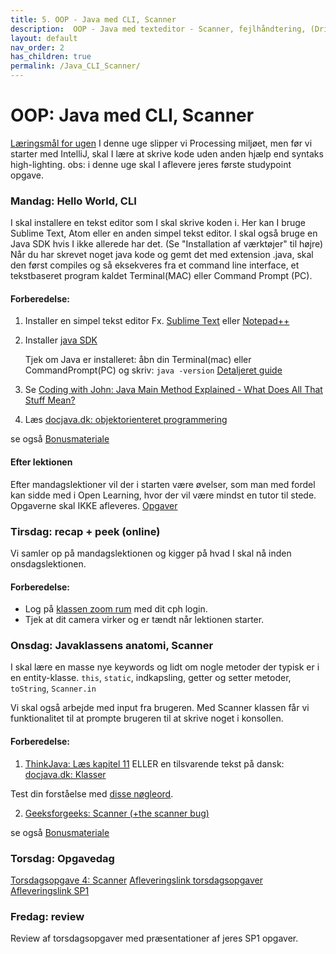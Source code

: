 ```yaml
---
title: 5. OOP - Java med CLI, Scanner
description:  OOP - Java med texteditor - Scanner, fejlhåndtering, (Drinksmenu/TextUI)
layout: default
nav_order: 2
has_children: true
permalink: /Java_CLI_Scanner/
---
```


# OOP: Java med CLI, Scanner

[Læringsmål for ugen](./learningobjectives.md)
I denne uge slipper vi Processing miljøet, men før vi starter med IntelliJ, skal I lære at skrive kode uden anden hjælp end syntaks high-lighting.
obs: i denne uge skal I aflevere jeres første studypoint opgave. 
### Mandag: Hello World, CLI 
I skal installere en tekst editor som I skal skrive koden i.
Her kan I bruge Sublime Text, Atom eller en anden simpel tekst editor. I skal også bruge en Java SDK hvis I ikke allerede har det. (Se "Installation af værktøjer" til højre)
Når du har skrevet noget java kode og gemt det med extension .java, skal den først compiles og så eksekveres fra et command line interface, et tekstbaseret program kaldet Terminal(MAC) eller Command Prompt (PC).

#### Forberedelse:
1. Installer en simpel tekst editor Fx.  [Sublime Text](https://www.sublimetext.com/) eller [Notepad++](https://notepad-plus-plus.org/downloads/)


2. Installer [java SDK](https://www.openlogic.com/openjdk-downloads?field_java_parent_version_target_id=406&field_operating_system_target_id=All&field_architecture_target_id=All&field_java_package_target_id=All)
   
   Tjek om Java er installeret: åbn din Terminal(mac) eller CommandPrompt(PC) og skriv:
   ```java -version```
   [Detaljeret guide ](https://efif.sharepoint.com/:b:/r/sites/cph/Lyngby/Shared%20Documents/4.%20Indhold%20%26%20Niveau/DAT/1.sem%20for%C3%A5r%202025/studerende/helloworldCLi.pdf?csf=1&web=1&e=p5ZRA3)


3. Se [Coding with John: Java Main Method Explained - What Does All That Stuff Mean? ](https://youtube.com/watch?t=1&v=P-_Nzi_mCRo?si=4awCCOTDh_U2eCh0)


4. Læs [docjava.dk: objektorienteret programmering](http://www.docjava.dk/objektorienteret_programmering/oop.htm)



se også [Bonusmateriale](./resources.md)

#### Efter lektionen
Efter mandagslektioner vil der i starten være øvelser, som man med fordel kan sidde med i Open Learning, hvor der vil være mindst en tutor til stede. Opgaverne skal IKKE afleveres.
[Opgaver](https://github.com/Dat1Cphbusiness/Mandagsopgaver/blob/main/4.md)


### Tirsdag: recap + peek (online)
Vi samler op på mandagslektionen og kigger på hvad I skal nå inden onsdagslektionen.

#### Forberedelse:
- Log på [klassen zoom rum](https://cphbusiness.zoom.us/j/66755584856?pwd=RDRqZjBqSXBsTlR0QjRsTXh0UEFTUT09)  med dit cph login.
- Tjek at dit camera virker og er tændt når lektionen starter.

### Onsdag: Javaklassens anatomi, Scanner
I skal lære en masse nye keywords og lidt om nogle metoder der typisk er i en entity-klasse.
```this```, ```static```, indkapsling, getter og setter metoder, ```toString```, ```Scanner.in```

Vi skal også arbejde med input fra brugeren. Med Scanner klassen får vi funktionalitet til at prompte brugeren til at skrive noget i konsollen.

#### Forberedelse:

1. [ThinkJava: Læs kapitel 11](https://greenteapress.com/thinkjava6/thinkjava.pdf)
   ELLER en tilsvarende tekst på dansk: [docjava.dk: Klasser](http://www.docjava.dk/objektorienteret_programmering/klasser/klasser.htm)

Test din forståelse med [disse nøgleord](./resources.md).

2. [Geeksforgeeks: Scanner (+the scanner bug)](https://www.geeksforgeeks.org/scanner-class-in-java/)


se også [Bonusmateriale](./resources.md)




### Torsdag: Opgavedag
[Torsdagsopgave 4: Scanner](https://github.com/Dat1Cphbusiness/Torsdagsopgaver-4---Scanner)
[Afleveringslink torsdagsopgaver](https://cphbusiness.mrooms.net/mod/assign/view.php?id=765990)
[Afleveringslink SP1](https://cphbusiness.mrooms.net/mod/assign/view.php?id=766002)

### Fredag: review
Review af torsdagsopgaver med præsentationer af jeres SP1 opgaver.